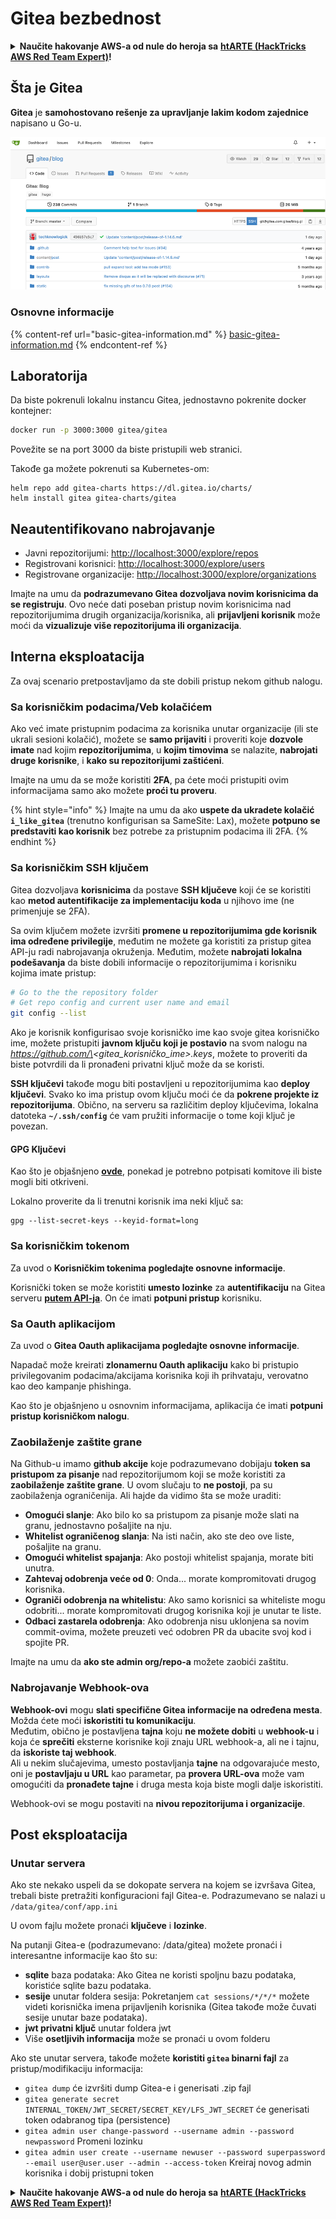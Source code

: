 # Gitea bezbednost

<details>

<summary><strong>Naučite hakovanje AWS-a od nule do heroja sa</strong> <a href="https://training.hacktricks.xyz/courses/arte"><strong>htARTE (HackTricks AWS Red Team Expert)</strong></a><strong>!</strong></summary>

Drugi načini da podržite HackTricks:

* Ako želite da vidite **vašu kompaniju reklamiranu na HackTricks-u** ili **preuzmete HackTricks u PDF formatu** proverite [**SUBSCRIPTION PLANS**](https://github.com/sponsors/carlospolop)!
* Nabavite [**zvanični PEASS & HackTricks swag**](https://peass.creator-spring.com)
* Otkrijte [**The PEASS Family**](https://opensea.io/collection/the-peass-family), našu kolekciju ekskluzivnih [**NFT-ova**](https://opensea.io/collection/the-peass-family)
* **Pridružite se** 💬 [**Discord grupi**](https://discord.gg/hRep4RUj7f) ili [**telegram grupi**](https://t.me/peass) ili nas **pratite** na **Twitter-u** 🐦 [**@hacktricks_live**](https://twitter.com/hacktricks_live)**.**
* **Podelite svoje hakovanje trikove slanjem PR-ova na** [**HackTricks**](https://github.com/carlospolop/hacktricks) i [**HackTricks Cloud**](https://github.com/carlospolop/hacktricks-cloud) github repozitorijume.

</details>

## Šta je Gitea

**Gitea** je **samohostovano rešenje za upravljanje lakim kodom zajednice** napisano u Go-u.

![](<../../.gitbook/assets/image (5) (1) (1) (1) (1) (1).png>)

### Osnovne informacije

{% content-ref url="basic-gitea-information.md" %}
[basic-gitea-information.md](basic-gitea-information.md)
{% endcontent-ref %}

## Laboratorija

Da biste pokrenuli lokalnu instancu Gitea, jednostavno pokrenite docker kontejner:
```bash
docker run -p 3000:3000 gitea/gitea
```
Povežite se na port 3000 da biste pristupili web stranici.

Takođe ga možete pokrenuti sa Kubernetes-om:
```
helm repo add gitea-charts https://dl.gitea.io/charts/
helm install gitea gitea-charts/gitea
```
## Neautentifikovano nabrojavanje

* Javni repozitorijumi: [http://localhost:3000/explore/repos](http://localhost:3000/explore/repos)
* Registrovani korisnici: [http://localhost:3000/explore/users](http://localhost:3000/explore/users)
* Registrovane organizacije: [http://localhost:3000/explore/organizations](http://localhost:3000/explore/organizations)

Imajte na umu da **podrazumevano Gitea dozvoljava novim korisnicima da se registruju**. Ovo neće dati poseban pristup novim korisnicima nad repozitorijumima drugih organizacija/korisnika, ali **prijavljeni korisnik** može moći da **vizualizuje više repozitorijuma ili organizacija**.

## Interna eksploatacija

Za ovaj scenario pretpostavljamo da ste dobili pristup nekom github nalogu.

### Sa korisničkim podacima/Veb kolačićem

Ako već imate pristupnim podacima za korisnika unutar organizacije (ili ste ukrali sesioni kolačić), možete se **samo prijaviti** i proveriti koje **dozvole imate** nad kojim **repozitorijumima**, u **kojim timovima** se nalazite, **nabrojati druge korisnike**, i **kako su repozitorijumi zaštićeni**.

Imajte na umu da se može koristiti **2FA**, pa ćete moći pristupiti ovim informacijama samo ako možete **proći tu proveru**.

{% hint style="info" %}
Imajte na umu da ako **uspete da ukradete kolačić `i_like_gitea`** (trenutno konfigurisan sa SameSite: Lax), možete **potpuno se predstaviti kao korisnik** bez potrebe za pristupnim podacima ili 2FA.
{% endhint %}

### Sa korisničkim SSH ključem

Gitea dozvoljava **korisnicima** da postave **SSH ključeve** koji će se koristiti kao **metod autentifikacije za implementaciju koda** u njihovo ime (ne primenjuje se 2FA).

Sa ovim ključem možete izvršiti **promene u repozitorijumima gde korisnik ima određene privilegije**, međutim ne možete ga koristiti za pristup gitea API-ju radi nabrojavanja okruženja. Međutim, možete **nabrojati lokalna podešavanja** da biste dobili informacije o repozitorijumima i korisniku kojima imate pristup:
```bash
# Go to the the repository folder
# Get repo config and current user name and email
git config --list
```
Ako je korisnik konfigurisao svoje korisničko ime kao svoje gitea korisničko ime, možete pristupiti **javnom ključu koji je postavio** na svom nalogu na _https://github.com/\<gitea\_korisničko\_ime>.keys_, možete to proveriti da biste potvrdili da li pronađeni privatni ključ može da se koristi.

**SSH ključevi** takođe mogu biti postavljeni u repozitorijumima kao **deploy ključevi**. Svako ko ima pristup ovom ključu moći će da **pokrene projekte iz repozitorijuma**. Obično, na serveru sa različitim deploy ključevima, lokalna datoteka **`~/.ssh/config`** će vam pružiti informacije o tome koji ključ je povezan.

#### GPG Ključevi

Kao što je objašnjeno [**ovde**](broken-reference/), ponekad je potrebno potpisati komitove ili biste mogli biti otkriveni.

Lokalno proverite da li trenutni korisnik ima neki ključ sa:
```shell
gpg --list-secret-keys --keyid-format=long
```
### Sa korisničkim tokenom

Za uvod o **Korisničkim tokenima pogledajte osnovne informacije**.

Korisnički token se može koristiti **umesto lozinke** za **autentifikaciju** na Gitea serveru [**putem API-ja**](https://try.gitea.io/api/swagger#/). On će imati **potpuni pristup** korisniku.

### Sa Oauth aplikacijom

Za uvod o **Gitea Oauth aplikacijama pogledajte osnovne informacije**.

Napadač može kreirati **zlonamernu Oauth aplikaciju** kako bi pristupio privilegovanim podacima/akcijama korisnika koji ih prihvataju, verovatno kao deo kampanje phishinga.

Kao što je objašnjeno u osnovnim informacijama, aplikacija će imati **potpuni pristup korisničkom nalogu**.

### Zaobilaženje zaštite grane

Na Github-u imamo **github akcije** koje podrazumevano dobijaju **token sa pristupom za pisanje** nad repozitorijumom koji se može koristiti za **zaobilaženje zaštite grane**. U ovom slučaju to **ne postoji**, pa su zaobilaženja ograničenija. Ali hajde da vidimo šta se može uraditi:

* **Omogući slanje**: Ako bilo ko sa pristupom za pisanje može slati na granu, jednostavno pošaljite na nju.
* **Whitelist ograničenog slanja**: Na isti način, ako ste deo ove liste, pošaljite na granu.
* **Omogući whitelist spajanja**: Ako postoji whitelist spajanja, morate biti unutra.
* **Zahtevaj odobrenja veće od 0**: Onda... morate kompromitovati drugog korisnika.
* **Ograniči odobrenja na whitelistu**: Ako samo korisnici sa whiteliste mogu odobriti... morate kompromitovati drugog korisnika koji je unutar te liste.
* **Odbaci zastarela odobrenja**: Ako odobrenja nisu uklonjena sa novim commit-ovima, možete preuzeti već odobren PR da ubacite svoj kod i spojite PR.

Imajte na umu da **ako ste admin org/repo-a** možete zaobići zaštitu.

### Nabrojavanje Webhook-ova

**Webhook-ovi** mogu **slati specifične Gitea informacije na određena mesta**. Možda ćete moći **iskoristiti tu komunikaciju**.\
Međutim, obično je postavljena **tajna** koju **ne možete dobiti** u **webhook-u** i koja će **sprečiti** eksterne korisnike koji znaju URL webhook-a, ali ne i tajnu, da **iskoriste taj webhook**.\
Ali u nekim slučajevima, umesto postavljanja **tajne** na odgovarajuće mesto, oni je **postavljaju u URL** kao parametar, pa **provera URL-ova** može vam omogućiti da **pronađete tajne** i druga mesta koja biste mogli dalje iskoristiti.

Webhook-ovi se mogu postaviti na **nivou repozitorijuma i organizacije**.

## Post eksploatacija

### Unutar servera

Ako ste nekako uspeli da se dokopate servera na kojem se izvršava Gitea, trebali biste pretražiti konfiguracioni fajl Gitea-e. Podrazumevano se nalazi u `/data/gitea/conf/app.ini`

U ovom fajlu možete pronaći **ključeve** i **lozinke**.

Na putanji Gitea-e (podrazumevano: /data/gitea) možete pronaći i interesantne informacije kao što su:

* **sqlite** baza podataka: Ako Gitea ne koristi spoljnu bazu podataka, koristiće sqlite bazu podataka.
* **sesije** unutar foldera sesija: Pokretanjem `cat sessions/*/*/*` možete videti korisnička imena prijavljenih korisnika (Gitea takođe može čuvati sesije unutar baze podataka).
* **jwt privatni ključ** unutar foldera jwt
* Više **osetljivih informacija** može se pronaći u ovom folderu

Ako ste unutar servera, takođe možete **koristiti `gitea` binarni fajl** za pristup/modifikaciju informacija:

* `gitea dump` će izvršiti dump Gitea-e i generisati .zip fajl
* `gitea generate secret INTERNAL_TOKEN/JWT_SECRET/SECRET_KEY/LFS_JWT_SECRET` će generisati token odabranog tipa (persistence)
* `gitea admin user change-password --username admin --password newpassword` Promeni lozinku
* `gitea admin user create --username newuser --password superpassword --email user@user.user --admin --access-token` Kreiraj novog admin korisnika i dobij pristupni token

<details>

<summary><strong>Naučite hakovanje AWS-a od nule do heroja sa</strong> <a href="https://training.hacktricks.xyz/courses/arte"><strong>htARTE (HackTricks AWS Red Team Expert)</strong></a><strong>!</strong></summary>

Drugi načini da podržite HackTricks:

* Ako želite da vidite **vašu kompaniju reklamiranu na HackTricks-u** ili **preuzmete HackTricks u PDF formatu** Pogledajte [**SUBSCRIPTION PLANS**](https://github.com/sponsors/carlospolop)!
* Nabavite [**zvanični PEASS & HackTricks swag**](https://peass.creator-spring.com)
* Otkrijte [**The PEASS Family**](https://opensea.io/collection/the-peass-family), našu kolekciju ekskluzivnih [**NFT-ova**](https://opensea.io/collection/the-peass-family)
* **Pridružite se** 💬 [**Discord grupi**](https://discord.gg/hRep4RUj7f) ili [**telegram grupi**](https://t.me/peass) ili nas **pratite** na **Twitter-u** 🐦 [**@hacktricks_live**](https://twitter.com/hacktricks_live)**.**
* **Podelite svoje hakovanje trikove slanjem PR-ova na** [**HackTricks**](https://github.com/carlospolop/hacktricks) i [**HackTricks Cloud**](https://github.com/carlospolop/hacktricks-cloud) github repozitorijume.

</details>
